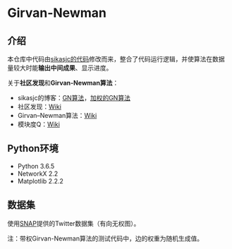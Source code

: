 # Girvan-Newman
## 介绍
本仓库中代码由[sikasjc的代码][1]修改而来，整合了代码运行逻辑，并使算法在数据量较大时能**输出中间成果**、显示进度。

关于**社区发现**和**Girvan-Newman算法**：

 - sikasjc的博客：[GN算法][3]，[加权的GN算法][4]
 - 社区发现：[Wiki][2]
 - Girvan–Newman算法：[Wiki][6]
 - 模块度Q：[Wiki][5]

## Python环境

 - Python 3.6.5
 - NetworkX 2.2
 - Matplotlib 2.2.2

## 数据集
使用[SNAP][7]提供的Twitter数据集（有向无权图）。

注：带权Girvan-Newman算法的测试代码中，边的权重为随机生成值。

[1]: https://github.com/sikasjc/CommunityDetection
[2]: https://en.wikipedia.org/wiki/Community_structure
[3]: https://sikasjc.coding.me/2017/12/20/GN/
[4]: https://sikasjc.github.io/2018/04/28/weighted_GN/
[5]: https://en.wikipedia.org/wiki/Modularity_(networks)
[6]: https://en.wikipedia.org/wiki/Girvan%E2%80%93Newman_algorithm
[7]: https://snap.stanford.edu/data/
